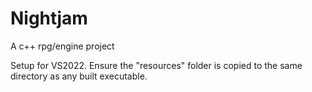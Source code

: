 # Nightjam
A c++ rpg/engine project

Setup for VS2022. Ensure the "resources" folder is copied to the same directory as any built executable.
